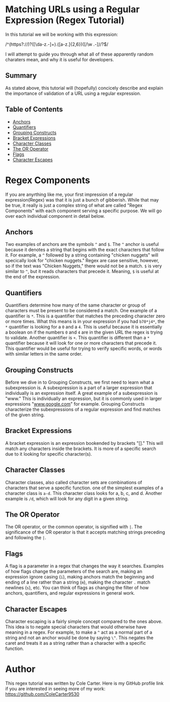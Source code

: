 # Matching URLs using a Regular Expression (Regex Tutorial)

In this tutorial we will be working with this expression: 

/^(https?:\/\/)?([\da-z\.-]+)\.([a-z\.]{2,6})([\/\w \.-]*)*\/?$/

I will attempt to guide you through what all of these apparently random charaters mean, and why it is useful for developers.

## Summary

As stated above, this tutorial will (hopefully) concicely describe and explain the importance of validation of a URL using a regular expression. 

## Table of Contents

- [Anchors](#anchors)
- [Quantifiers](#quantifiers)
- [Grouping Constructs](#grouping-constructs)
- [Bracket Expressions](#bracket-expressions)
- [Character Classes](#character-classes)
- [The OR Operator](#the-or-operator)
- [Flags](#flags)
- [Character Escapes](#character-escapes)

# Regex Components
If you are anyrthing like me, your first impression of a regular expression(Regex) was that it is just a bunch of gibberish. While that may be true, it really is just a complex string of what are called "Regex Components" with each component serving a specific purpose. We will go over each individual component in detail below.
## Anchors

Two examples of anchors are the symbols `^` and `$`. The `^` anchor is useful because it denotes a string that begins with the exact characters that follow it.  For example, a `^` followed by a string containing "chicken nuggets" will specically look for "chicken nuggets." Regex are case sensitive, however, so if the text was "Chicken Nuggets," there would not be a match. `$` is very similar to `^`, but it reads characters that precede it.  Meaning, `$` is useful at the end of the expression. 

## Quantifiers
Quantifiers determine how many of the same character or group of characters must be present to be considered a match. One example of a quantifier is `*`. This is a quantifier that matches the preceding character zero or more times. What this means is in your expression if you had `b70*j4*`, the `*` quantifier is looking for a `0` and a `4`. This is useful because it is essentially a boolean on if the numbers `0` and `4` are in the given URL the regex is trying to validate. Another quantifier is `+`. This quantifier is different than a `*` quantifier because it will look for one or more characters that precede it. This quantifier would be useful for trying to verify specific words, or words with similar letters in the same order.  
## Grouping Constructs
Before we dive in to Grouping Constructs, we first need to learn what a subexpression is. A subexpression is a part of a larger expression that individually is an expression itself. A great example of a subexpression is "www." This is individually an expression, but it is commonly used in larger expressions "www.google.com" for example. Grouping Constructs characterize the subexpressions of a regular expression and find matches of the given string.
## Bracket Expressions
A bracket expression is an expression bookended by brackets "[]." This will match any characters inside the brackets.  It is more of a specific search due to it looking for specific character(s).
## Character Classes
Character classes, also called character sets are combinations of characters that serve a specific function. one of the simplest examples of a character class is `a-d`. This character class looks for a, b, c, and d. Another example is `/d`, which will look for any digit in a given string.
## The OR Operator
The OR operator, or the common operator, is signified with `|`. The significance of the OR operator is that it accepts matching strings preceding and following the `|`.
## Flags
A flag is a parameter in a regex that changes the way it searches.  Examples of how flags change the parameters of the search are, making an expression ignore casing (`i`), making anchors match the beginning and ending of a line rather than a string (`m`), making the character `.` match newlines (`s`), etc. You can think of flags as changing the filter of how anchors, quantifiers, and regular expressions in general work.
## Character Escapes
Character escaping is a fairly simple concept compared to the ones above.  This idea is to negate special characters that would otherwise have meaning in a regex. For example, to make a `^` act as a normal part of a string and not an anchor would be done by saying `\^`. This negates the caret and treats it as a string rather than a character with a specific function.
# Author
This regex tutorial was written by Cole Carter. Here is my GitHub profile link if you are interested in seeing more of my work: https://github.com/ColeCarter9530
